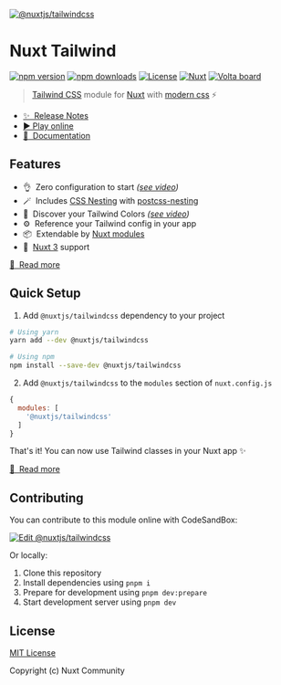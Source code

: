 [![@nuxtjs/tailwindcss](https://tailwindcss.nuxtjs.org/cover.jpg)](https://tailwindcss.nuxtjs.org)

# Nuxt Tailwind

[![npm version][npm-version-src]][npm-version-href]
[![npm downloads][npm-downloads-src]][npm-downloads-href]
[![License][license-src]][license-href]
[![Nuxt][nuxt-src]][nuxt-href]
<a href="https://volta.net/nuxt-modules/tailwindcss?utm_source=nuxt_tailwind_readme"><img src="https://user-images.githubusercontent.com/904724/209143798-32345f6c-3cf8-4e06-9659-f4ace4a6acde.svg" alt="Volta board"></a>

> [Tailwind CSS](https://tailwindcss.com) module for [Nuxt](https://nuxtjs.org) with [modern css](https://tailwindcss.com/docs/using-with-preprocessors#future-css-features) ⚡️

- [✨ &nbsp;Release Notes](https://github.com/nuxt-community/tailwindcss-module/releases)
- [▶️ Play online](https://stackblitz.com/edit/nuxt-starter-rnulzp?file=app.vue)
- [📖 &nbsp;Documentation](https://tailwindcss.nuxtjs.org)

## Features

- 👌&nbsp; Zero configuration to start *([see video](https://tailwindcss.nuxtjs.org/#quick-start))*
- 🪄&nbsp; Includes [CSS Nesting](https://drafts.csswg.org/css-nesting-1/) with [postcss-nesting](https://github.com/csstools/postcss-nesting)
- 🎨&nbsp; Discover your Tailwind Colors *([see video](https://tailwindcss.nuxtjs.org/#tailwind-colors))*
- ⚙️&nbsp; Reference your Tailwind config in your app
- 📦&nbsp; Extendable by [Nuxt modules](https://modules.nuxtjs.org/)
- 🚀&nbsp; [Nuxt 3](https://nuxt.com) support

[📖 &nbsp;Read more](https://tailwindcss.nuxtjs.org)

## Quick Setup

1. Add `@nuxtjs/tailwindcss` dependency to your project

```bash
# Using yarn
yarn add --dev @nuxtjs/tailwindcss

# Using npm
npm install --save-dev @nuxtjs/tailwindcss
```

2. Add `@nuxtjs/tailwindcss` to the `modules` section of `nuxt.config.js`

```js
{
  modules: [
    '@nuxtjs/tailwindcss'
  ]
}
```

That's it! You can now use Tailwind classes in your Nuxt app ✨

[📖 &nbsp;Read more](https://tailwindcss.nuxtjs.org/getting-started/setup)

## Contributing

You can contribute to this module online with CodeSandBox:

[![Edit @nuxtjs/tailwindcss](https://codesandbox.io/static/img/play-codesandbox.svg)](https://codesandbox.io/s/github/nuxt-community/tailwindcss-module/tree/main/?fontsize=14&hidenavigation=1&theme=dark)

Or locally:

1. Clone this repository
2. Install dependencies using `pnpm i`
3. Prepare for development using `pnpm dev:prepare`
4. Start development server using `pnpm dev`

## License

[MIT License](./LICENSE)

Copyright (c) Nuxt Community

<!-- Badges -->
[npm-version-src]: https://img.shields.io/npm/v/@nuxtjs/tailwindcss/latest.svg?style=flat&colorA=18181B&colorB=28CF8D
[npm-version-href]: https://npmjs.com/package/@nuxtjs/tailwindcss

[npm-downloads-src]: https://img.shields.io/npm/dm/@nuxtjs/tailwindcss.svg?style=flat&colorA=18181B&colorB=28CF8D
[npm-downloads-href]: https://npmjs.com/package/@nuxtjs/tailwindcss

[license-src]: https://img.shields.io/npm/l/@nuxtjs/tailwindcss.svg?style=flat&colorA=18181B&colorB=28CF8D
[license-href]: https://npmjs.com/package/@nuxtjs/tailwindcss

[nuxt-src]: https://img.shields.io/badge/Nuxt-18181B?&logo=nuxt.js
[nuxt-href]: https://nuxt.com
